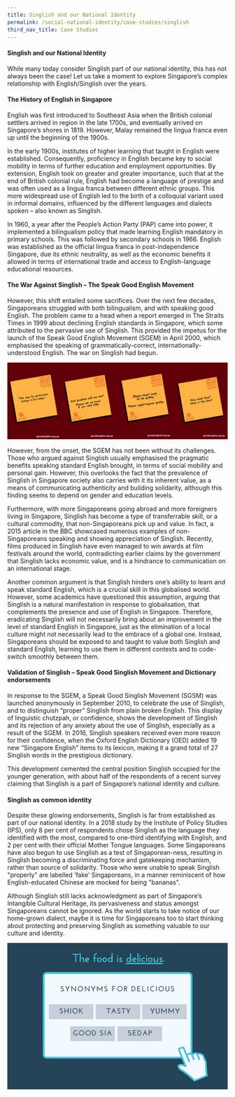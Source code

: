 ```yaml
---
title: Singlish and our National Identity
permalink: /social-national-identity/case-studies/singlish
third_nav_title: Case Studies
---
```

#### Singlish and our National Identity

While many today consider Singlish part of our national identity, this has not always been the case! Let us take a moment to explore Singapore’s complex relationship with English/Singlish over the years.

#### The History of English in Singapore

English was first introduced to Southeast Asia when the British colonial settlers arrived in region in the late 1700s, and eventually arrived on Singapore’s shores in 1819. However, Malay remained the lingua franca even up until the beginning of the 1900s. 

In the early 1900s, institutes of higher learning that taught in English were established. Consequently, proficiency in English became key to social mobility in terms of further education and employment opportunities. By extension, English took on greater and greater importance, such that at the end of British colonial rule, English had become a language of prestige and was often used as a lingua franca between different ethnic groups. This more widespread use of English led to the birth of a colloquial variant used in informal domains, influenced by the different languages and dialects spoken – also known as Singlish.

In 1960, a year after the People’s Action Party (PAP) came into power, it implemented a bilingualism policy that made learning English mandatory in primary schools. This was followed by secondary schools in 1966. English was established as the official lingua franca in post-independence Singapore, due its ethnic neutrality, as well as the economic benefits it allowed in terms of international trade and access to English-language educational resources.

#### The War Against Singlish – The Speak Good English Movement

However, this shift entailed some sacrifices. Over the next few decades, Singaporeans struggled with both bilingualism, and with speaking good English. The problem came to a head when a report emerged in The Straits Times in 1999 about declining English standards in Singapore, which some attributed to the pervasive use of Singlish. This provided the impetus for the launch of the Speak Good English Movement (SGEM) in April 2000, which emphasised the speaking of grammatically-correct, internationally-understood English. The war on Singlish had begun.

![Alt text for image on Isomer site](/images/society/case-studies/sgem.jpg)

However, from the onset, the SGEM has not been without its challenges. Those who argued against Singlish usually emphasised the pragmatic benefits speaking standard English brought, in terms of social mobility and personal gain. However, this overlooks the fact that the prevalence of Singlish in Singapore society also carries with it its inherent value, as a means of communicating authenticity and building solidarity, although this finding seems to depend on gender and education levels.

Furthermore, with more Singaporeans going abroad and more foreigners living in Singapore, Singlish has become a type of transferrable skill, or a cultural commodity, that non-Singaporeans pick up and value. In fact, a 2015 article in the BBC showcased numerous examples of non-Singaporeans speaking and showing appreciation of Singlish. Recently, films produced in Singlish have even managed to win awards at film festivals around the world, contradicting earlier claims by the government that Singlish lacks economic value, and is a hindrance to communication on an international stage.

Another common argument is that Singlish hinders one’s ability to learn and speak standard English, which is a crucial skill in this globalised world. However, some academics have questioned this assumption, arguing that Singlish is a natural manifestation in response to globalisation, that complements the presence and use of English in Singapore. Therefore, eradicating Singlish will not necessarily bring about an improvement in the level of standard English in Singapore, just as the elimination of a local culture might not necessarily lead to the embrace of a global one. Instead, Singaporeans should be exposed to and taught to value both Singlish and standard English, learning to use them in different contexts and to code-switch smoothly between them.


#### Validation of Singlish – Speak Good Singlish Movement and Dictionary endorsements

In response to the SGEM, a Speak Good Singlish Movement (SGSM) was launched anonymously in September 2010, to celebrate the use of Singlish, and to distinguish “proper” Singlish from plain broken English. This display of linguistic chutzpah, or confidence, shows the development of Singlish and its rejection of any anxiety about the use of Singlish, especially as a result of the SGEM. In 2016, Singlish speakers received even more reason for their confidence, when the Oxford English Dictionary (OED) added 19 new “Singapore English” items to its lexicon, making it a grand total of 27 Singlish words in the prestigious dictionary.

This development cemented the central position Singlish occupied for the younger generation, with about half of the respondents of a recent survey claiming that Singlish is a part of Singapore’s national identity and culture.

#### Singlish as common identity 

Despite these glowing endorsements, Singlish is far from established as part of our national identity. In a 2018 study by the Institute of Policy Studies (IPS), only 8 per cent of respondents chose Singlish as the language they identified with the most, compared to one-third identifying with English, and 2 per cent with their official Mother Tongue languages. Some Singaporeans have also begun to use Singlish as a test of Singaporean-ness, resulting in Singlish becoming a discriminating force and gatekeeping mechanism, rather than source of solidarity. Those who were unable to speak Singlish "properly" are labelled ‘fake’ Singaporeans, in a manner reminiscent of how English-educated Chinese are mocked for being "bananas".

Although Singlish still lacks acknowledgment as part of Singapore’s Intangible Cultural Heritage, its pervasiveness and status amongst Singaporeans cannot be ignored. As the world starts to take notice of our home-grown dialect, maybe it is time for Singaporeans too to start thinking about protecting and preserving Singlish as something valuable to our culture and identity.

![Alt text for image on Isomer site](/images/society/case-studies/82851581_3431911386850802_689134705303355392_n-2.png)